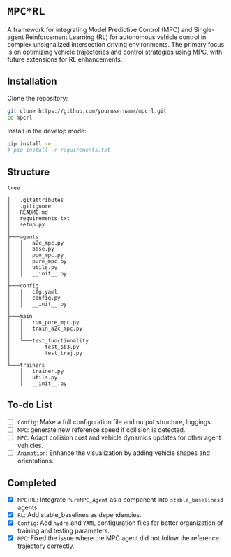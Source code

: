 # `MPC*RL`

A framework for integrating Model Predictive Control (MPC) and Single-agent Reinforcement Learning (RL) for autonomous vehicle control in complex unsignalized intersection driving environments. The primary focus is on optimizing vehicle trajectories and control strategies using MPC, with future extensions for RL enhancements.

## Installation

Clone the repository:

```bash
git clone https://github.com/yourusername/mpcrl.git
cd mpcrl
```

Install in the develop mode:

```bash
pip install -e .
# pip install -r requirements.txt
```

## Structure

```
tree 

│   .gitattributes
│   .gitignore
│   README.md
│   requirements.txt
│   setup.py
│
├───agents
│   │   a2c_mpc.py
│   │   base.py
│   │   ppo_mpc.py
│   │   pure_mpc.py
│   │   utils.py
│   │   __init__.py
│
├───config
│   │   cfg.yaml
│   │   config.py
│   │   __init__.py
│
├───main
│   │   run_pure_mpc.py
│   │   train_a2c_mpc.py
│   │
│   └───test_functionality
│           test_sb3.py
│           test_traj.py
│
└───trainers
    │   trainer.py
    │   utils.py
    │   __init__.py
```

## To-do List

- [ ] `Config`: Make a full configuration file and output structure, loggings.
- [ ] `MPC`: generate new reference speed if collision is detected.
- [ ] `MPC`:  Adapt collision cost and vehicle dynamics updates for other agent vehicles.
- [ ] `Animation`:  Enhance the visualization by adding vehicle shapes and orientations.

## Completed

- [x] `MPC+RL`: Integrate `PureMPC_Agent` as a component into `stable_baselines3` agents.
- [x] `RL`: Add stable_baselines as dependencies.
- [x] `Config`: Add `hydra` and `YAML` configuration files for better organization of training and testing parameters.
- [x] `MPC`:   Fixed the issue where the MPC agent did not follow the reference trajectory correctly.
